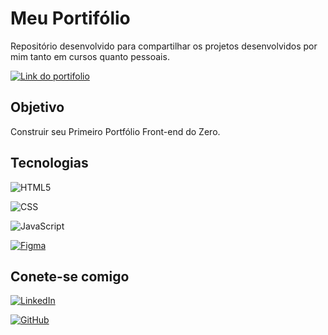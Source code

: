 
# Meu Portifólio

Repositório desenvolvido para compartilhar os projetos desenvolvidos por mim tanto em cursos quanto pessoais.


[![Link do portifolio](https://img.shields.io/badge/Link%20do%20Portifólio%20%20-192438?style=for-the-badge)]( https://brunasilva701.github.io/brunasilva.github.io/)

## Objetivo
Construir seu Primeiro Portfólio Front-end do Zero.

## Tecnologias
![HTML5](https://img.shields.io/badge/HTML5-1E2E4F?style=for-the-badge&logo=html5&logoColor=white)  

![CSS](https://img.shields.io/badge/CSS-044377?style=for-the-badge&logo=CSS&logoColor=white)

![JavaScript](https://img.shields.io/badge/JS-508ABA?style=for-the-badge&logo=CSS&logoColor=white)

[![Figma](https://img.shields.io/badge/Protótipo%20no%20Figma-8AAEE0?style=for-the-badge&logo=figma&logoColor=white)](https://www.figma.com/design/NCvRfcR7QT1nWaFw4ERVDq/Bruna---Portifolio?node-id=0-1&p=f&t=spcYXJriD2uNCKLO-0)


## Conete-se comigo
[![LinkedIn](https://img.shields.io/badge/LinkedIn-0077B5?style=for-the-badge&logo=linkedin&logoColor=white)](www.linkedin.com/in/bruna-freitasjob)

[![GitHub](https://img.shields.io/badge/GitHub-100000?style=for-the-badge&logo=github&logoColor=white)](https://github.com/BrunaSilva701)
